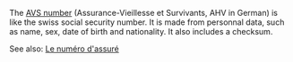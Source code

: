 The [AVS number](http://www.avs.admin.ch/Home-F/home-f.html) (Assurance-Vieillesse et Survivants, AHV in German) is like the swiss social security number. It is made from personnal data, such as name, sex, date of birth and nationality. It also includes a checksum.

See also: [Le numéro d'assuré](http://www.avs-ai.ch/Home-F/Generalites/31810612f.pdf)